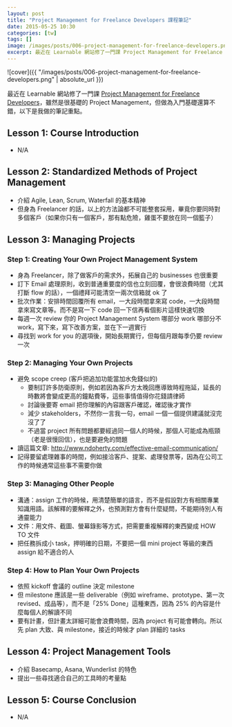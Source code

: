 ```yaml
---
layout: post
title: "Project Management for Freelance Developers 課程筆記"
date: 2015-05-25 10:30
categories: [tw]
tags: []
image: /images/posts/006-project-management-for-freelance-developers.png
excerpt: 最近在 Learnable 網站修了一門課 Project Management for Freelance Developers，雖然是很基礎的 Project Management，但做為入門基礎還算不錯，以下是我做的筆記重點。
---
```


![cover]({{ "/images/posts/006-project-management-for-freelance-developers.png" | absolute_url }})

最近在 Learnable 網站修了一門課 [Project Management for Freelance Developers](https://learnable.com/courses/project-management-for-freelance-developers-2899/)，雖然是很基礎的 Project Management，但做為入門基礎還算不錯，以下是我做的筆記重點。

## Lesson 1: Course Introduction

* N/A

## Lesson 2: Standardized Methods of Project Management

* 介紹 Agile, Lean, Scrum, Waterfall 的基本精神
* 但身為 Freelancer 的話，以上的方法論都不可能整套採用，畢竟你要同時對多個客戶（如果你只有一個客戶，那有點危險，雞蛋不要放在同一個籃子）

## Lesson 3: Managing Projects

### Step 1: Creating Your Own Project Management System

* 身為 Freelancer，除了做客戶的需求外，拓展自己的 businesses 也很重要
* 訂下 Email 處理原則，收到普通重要度的信也立刻回覆，會很浪費時間（尤其打斷 flow 的話），一個禮拜可能清空一兩次信箱就 ok 了
* 批次作業：安排時間回覆所有 email，一大段時間拿來寫 code，一大段時間拿來寫文章等。而不是寫一下 code 回一下信再看個影片這樣快速切換
* 每週一次 review 你的 Project Management System 哪部分 work 哪部分不 work，寫下來，寫下改善方案，並在下一週實行
* 尋找到 work for you 的選項後，開始長期實行，但每個月跟每季仍要 review 一次

### Step 2: Managing Your Own Projects

* 避免 scope creep (客戶把追加功能當加水免錢似的)
  * 要制訂許多防衛原則，例如若因為客戶方太晚回應導致時程拖延，延長的時數將會變成更高的鐘點費等，這些事情值得你花錢請律師
  * 討論後要寄 email 把你理解的內容跟客戶確認，確認後才實作
  * 減少 stakeholders，不然你一言我一句，email 一個一個提供建議就沒完沒了了
  * 不過當 project 所有問題都要經過同一個人的時候，那個人可能成為瓶頸（老是很慢回信），也是要避免的問題
* 讀這篇文章: http://www.ndoherty.com/effective-email-communication/
* 記得要留處理雜事的時間，例如接洽客戶、提案、處理發票等，因為在公司工作的時候通常這些事不需要你做

### Step 3: Managing Other People

* 溝通：assign 工作的時候，用清楚簡單的語言，而不是假設對方有相關專業知識用語。該解釋的要解釋之外，也預測對方會有什麼疑問，不能期待別人有通靈能力
* 文件：用文件、截圖、螢幕錄影等方式，把需要重複解釋的東西變成 HOW TO 文件
* 把任務拆成小 task，押明確的日期，不要把一個 mini project 等級的東西 assign 給不適合的人

### Step 4: How to Plan Your Own Projects

* 依照 kickoff 會議的 outline 決定 milestone
* 但 milestone 應該是一些 deliverable（例如 wireframe、prototype、第一次 revised、成品等），而不是「25% Done」這種東西，因為 25% 的內容是什麼每個人的解讀不同
* 要有計畫，但計畫太詳細可能會浪費時間，因為 project 有可能會轉向。所以先 plan 大致、與 milestone，接近的時候才 plan 詳細的 tasks

## Lesson 4: Project Management Tools

* 介紹 Basecamp, Asana, Wunderlist 的特色
* 提出一些尋找適合自己的工具時的考量點

## Lesson 5: Course Conclusion

* N/A

